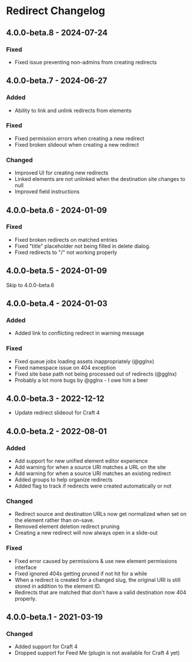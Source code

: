 # Redirect Changelog

## 4.0.0-beta.8 - 2024-07-24

### Fixed

- Fixed issue preventing non-admins from creating redirects

## 4.0.0-beta.7 - 2024-06-27

### Added

- Ability to link and unlink redirects from elements

### Fixed

- Fixed permission errors when creating a new redirect
- Fixed broken slideout when creating a new redirect

### Changed

- Improved UI for creating new redirects
- Linked elements are not unlinked when the destination site changes to null
- Improved field instructions

## 4.0.0-beta.6 - 2024-01-09

### Fixed

- Fixed broken redirects on matched entries
- Fixed "title" placeholder not being filled in delete dialog.
- Fixed redirects to "/" not working properly

## 4.0.0-beta.5 - 2024-01-09

Skip to 4.0.0-beta.6

## 4.0.0-beta.4 - 2024-01-03

### Added

- Added link to conflicting redirect in warning message

### Fixed

- Fixed queue jobs loading assets inappropriately (@gglnx)
- Fixed namespace issue on 404 exception
- Fixed site base path not being processed out of redirects (@gglnx)
- Probably a lot more bugs by @gglnx - I owe him a beer

## 4.0.0-beta.3 - 2022-12-12

- Update redirect slideout for Craft 4

## 4.0.0-beta.2 - 2022-08-01

### Added

- Add support for new unified element editor experience
- Add warning for when a source URI matches a URL on the site
- Add warning for when a source URI matches an existing redirect
- Added groups to help organize redirects
- Added flag to track if redirects were created automatically or not

### Changed

- Redirect source and destination URLs now get normalized when set on the element rather than on-save.
- Removed element deletion redirect pruning
- Creating a new redirect will now always open in a slide-out

### Fixed

- Fixed error caused by permissions & use new element permissions interface
- Fixed ignored 404s getting pruned if not hit for a while
- When a redirect is created for a changed slug, the original URI is still stored in addition to the element ID.
- Redirects that are matched that don't have a valid destination now 404 properly.

## 4.0.0-beta.1 - 2021-03-19

### Changed

- Added support for Craft 4
- Dropped support for Feed Me (plugin is not available for Craft 4 yet)
